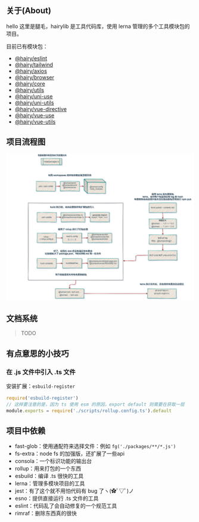 ## 关于(About)

hello 这里是腿毛，hairylib 是工具代码库，使用 lerna 管理的多个工具模块包的项目。

目前已有模块包：

- [@hairy/eslint](./packages/_eslint#readme)
- [@hairy/tailwind](./packages/_tailwind#readme)
- [@hairy/axios](./packages/axios#readme)
- [@hairy/browser](./packages/browser#readme)
- [@hairy/core](./packages/core#readme)
- [@hairy/utils](./packages/utils#readme)
- [@hairy/uni-use](./packages/uni-use#readme)
- [@hairy/uni-utils](./packages/uni-utils#readme)
- [@hairy/vue-directive](./packages/vue-directive#readme)
- [@hairy/vue-use](./packages/vue-use#readme)
- [@hairy/vue-utils](./packages/vue-utils#readme)


## 项目流程图

![steps](./meta/images/steps.png)

## 文档系统

> TODO

## 有点意思的小技巧

### 在 .js 文件中引入 .ts 文件

安装扩展：`esbuild-register`

~~~js
require('esbuild-register')
// 这样要注意的是，因为 ts 使用 esm 的原因，export default 则需要在获取一层
module.exports = require('./scripts/rollup.config.ts').default
~~~

## 项目中依赖

- fast-glob：使用通配符来选择文件：例如 `fg('./packages/**/*.js')`
- fs-extra：node fs 的加强版，还扩展了一些api
- consola：一个标识功能的输出台
- rollup：用来打包的一个东西
- esbuild：编译 .ts 很快的工具
- lerna：管理多模块项目的工具
- jest：有了这个就不用怕代码有 bug 了ヽ(✿ﾟ▽ﾟ)ノ
- esno：提供直接运行 .ts 文件的工具
- eslint：代码乱了会自动修复的一个规范工具
- rimraf：删除东西真的很快

